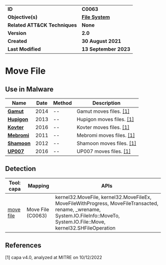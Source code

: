 <table>
<tr>
<td><b>ID</b></td>
<td><b>C0063</b></td>
</tr>
<tr>
<td><b>Objective(s)</b></td>
<td><b><a href="../file-system">File System</a></b></td>
</tr>
<tr>
<td><b>Related ATT&CK Techniques</b></td>
<td><b>None</b></td>
</tr>
<tr>
<td><b>Version</b></td>
<td><b>2.0</b></td>
</tr>
<tr>
<td><b>Created</b></td>
<td><b>30 August 2021</b></td>
</tr>
<tr>
<td><b>Last Modified</b></td>
<td><b>13 September 2023</b></td>
</tr>
</table>


# Move File

## Use in Malware

|Name|Date|Method|Description|
|---|---|---|---|
|[**Gamut**](../xample-malware/gamut.md)|2014|--|Gamut moves files. [[1]](#1)|
|[**Hupigon**](../xample-malware/hupigon.md)|2013|--|Hupigon moves files. [[1]](#1)|
|[**Kovter**](../xample-malware/kovter.md)|2016|--|Kovter moves files. [[1]](#1)|
|[**Mebromi**](../xample-malware/mebromi.md)|2011|--|Mebromi moves files. [[1]](#1)|
|[**Shamoon**](../xample-malware/shamoon.md)|2012|--|Shamoon moves files. [[1]](#1)|
|[**UP007**](../xample-malware/up007.md)|2016|--|UP007 moves files. [[1]](#1)|

## Detection

|Tool: capa|Mapping|APIs|
|---|---|---|
|[move file](https://github.com/mandiant/capa-rules/blob/master/host-interaction/file-system/move/move-file.yml)|Move File (C0063)|kernel32.MoveFile, kernel32.MoveFileEx, MoveFileWithProgress, MoveFileTransacted, rename, _wrename, System.IO.FileInfo::MoveTo, System.IO.File::Move, kernel32.SHFileOperation|

## References

<a name="1">[1]</a> capa v4.0, analyzed at MITRE on 10/12/2022

